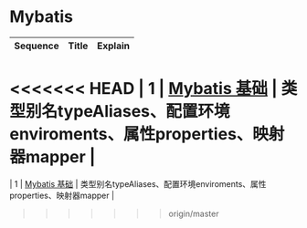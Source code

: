 # Mybatis



| Sequence |                            Title                             |                           Explain                            |
| :------: | :----------------------------------------------------------: | :----------------------------------------------------------: |
<<<<<<< HEAD
|    1     | [Mybatis 基础](https://github.com/Y-CrazySnail/Mybatis/tree/master/1.XML%E9%85%8D%E7%BD%AE) | 类型别名typeAliases、配置环境enviroments、属性properties、映射器mapper |
=======
|    1     | [Mybatis 基础](https://github.com/Y-CrazySnail/Mybatis/tree/master/1.Mybatis%E5%9F%BA%E7%A1%80) | 类型别名typeAliases、配置环境enviroments、属性properties、映射器mapper |
>>>>>>> origin/master
